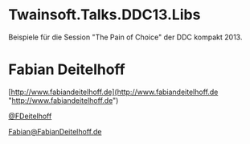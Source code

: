 Twainsoft.Talks.DDC13.Libs
==========================

Beispiele für die Session "The Pain of Choice" der DDC kompakt 2013.

Fabian Deitelhoff
==========================
[http://www.fabiandeitelhoff.de](http://www.fabiandeitelhoff.de "http://www.fabiandeitelhoff.de")

[@FDeitelhoff](https://twitter.com/FDeitelhoff "@FDeitelhoff")

[Fabian@FabianDeitelhoff.de](mailto:Fabian@FabianDeitelhoff.de "Fabian@FabianDeitelhoff.de")